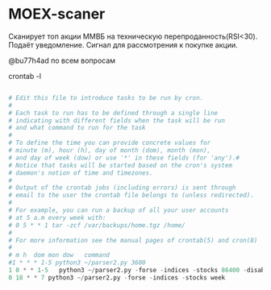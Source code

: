 # MOEX-scaner
Сканирует топ акции ММВБ на техническую перепроданность(RSI<30).  Подаёт уведомление. Сигнал для рассмотрения к покупке акции.

@bu77h4ad по всем вопросам

crontab -l
```python 

# Edit this file to introduce tasks to be run by cron.
#
# Each task to run has to be defined through a single line
# indicating with different fields when the task will be run
# and what command to run for the task
#
# To define the time you can provide concrete values for
# minute (m), hour (h), day of month (dom), month (mon),
# and day of week (dow) or use '*' in these fields (for 'any').#
# Notice that tasks will be started based on the cron's system
# daemon's notion of time and timezones.
#
# Output of the crontab jobs (including errors) is sent through
# email to the user the crontab file belongs to (unless redirected).
#
# For example, you can run a backup of all your user accounts
# at 5 a.m every week with:
# 0 5 * * 1 tar -zcf /var/backups/home.tgz /home/
#
# For more information see the manual pages of crontab(5) and cron(8)
#
# m h  dom mon dow   command
#1 * * * 1-5 python3 ~/parser2.py 3600
1 0 * * 1-5   python3 ~/parser2.py -forse -indices -stocks 86400 -disable_notification
0 18 * * 7 python3 ~/parser2.py -forse -indices -stocks week

```
